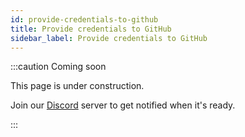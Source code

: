 ```yaml
---
id: provide-credentials-to-github
title: Provide credentials to GitHub
sidebar_label: Provide credentials to GitHub
---
```


:::caution Coming soon

This page is under construction.

Join our [Discord](https://discord.traxion.dev/) server to get notified when it's ready.

:::
